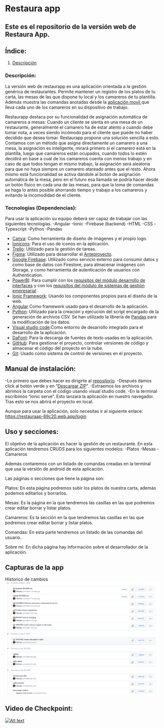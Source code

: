 ﻿# Restaura app

 ## Este es el repositorio de la versión web de Restaura App.

## Índice: 
1. [Descripción](###descripcion)


### Descripción:
La versión web de restaurapp es una aplicación orientada a la gestión genérica de restaurantes. Permite mantener un registro de los platos de tu carta, las mesas de las que dispone tu local y los camareros de tu plantilla. Además muestra las comandas anotadas desde la <a href="https://github.com/DavidAntunezPerez/RestaurAPP_Android"> aplicación movil </a> que lleva cada uno de los camareros en su dispositivo de trabajo. 

Restaurapp destaca por su funcionalidad de asignación automática de camareros a mesas:
Cuando un cliente se sienta en una mesa de un restaurante, generalmente el camarero ha de estar atento a cuando debe tomar nota, a veces siendo incómodo para el cliente que puede no haber decidido que desea tomar. Restaurapp propone una solución sencilla a esto. Contamos con un método que asigna directamente un camarero a una mesa, la asignación es inteligente, mirará primero si el camarero está en la plantilla, luego que camareros están ocupados, cuando todos lo estén decidirá en base a cual de los camareros cuenta con menos trabajo y en caso de que todos tengan el mismo trabajo, la asignación será aleatoria para que no haya siempre un camarero atareado antes que el resto. 
Ahora mismo está funcionalidad se activa dándole al botón de asignación automática de la mesa, pero en el futuro esa llamada se podría hacer desde un botón físico en cada una de las mesas, para que la toma de comandas se haga lo antes posible ahorrando tiempo y trabajo a los camareros y evitando la incomodidad de el cliente.
 
 ### Tecnologías (Dependencias):
 Para usar la aplicación su equipo deberá ser capaz de trabajar con las siguientes tecnologías.
 -Angular
 -Ionic
 -Firebase (backend)
 -HTML
 -CSS
 -Typescript
 -Python
 -Pandas

- [Canva](https://www.canva.com/): Como herramienta de diseño de imágenes y el propio logo.
- [Ionicons](https://ionic.io/ionicons): Para el uso de iconos en la aplicación.
- [Trello](https://trello.com): Utilizado para la gestión de tareas.
- [Figma](https://www.figma.com/): Utilizado para desarrollar el [Anteproyecto](https://github.com/DavidAntunezPerez/restaurapp#anteproyecto).
- [Google Firebase](https://firebase.google.com/): Utilizado como servicio externo para consumir datos y como base de datos con Firestore, para almacenar imágenes con Storage, y como herramienta de autenticación de usuarios con Authentication.
- [PowerBI](https://powerbi.microsoft.com/es-es/): Para cumplir con los [requisitos del módulo desarrollo de interfaces](https://github.com/IESCampanillas/proyectos-dam-2023/wiki/Desarrollo-de-Interfaces) y con los [requisitos del módulo de sistemas de gestión empresarial](https://github.com/IESCampanillas/proyectos-dam-2023/wiki/Sistemas-de-Gesti%C3%B3n-Empresarial)
- [Ionic Framework](https://ionicframework.com/): Usando los componentes propios para el diseño de la web.
- [Angular](https://angular.io/) Como framework usado para el desarrollo de la aplicación.
- [Python](https://www.python.org/): Utilizado para la creación y ejecución del script encargado de la generación de archivos CSV. Se han utilizado la librería de [Pandas](https://pandas.pydata.org/) para la modificación de los datos.
- [Visual studio code](https://code.visualstudio.com/):Como entorno de desarrollo integrado para el desarrollo de la aplicación.
- [DaFont](https://www.dafont.com/): Para la descarga de fuentes de texto usadas en la aplicación.
- [GitHub](https://github.com/): Para gestionar el proyecto, controlar versiones de código y almacenar el código del proyecto en la nube.
- [Git](https://git-scm.com/): Usado como  sistema de control de versiones en el proyecto.

 ## Manual de instalación:
-Lo primero que debes hacer es dirigirte al <a href="https://github.com/AleCueto/restauraap">repositorio</a>.
-Después damos click al botón verde y en “<a href="https://github.com/AleCueto/restauraap/archive/refs/heads/master.zip">Descargar ZIP</a>”.
-Extraemos los archivos y abrimos la carpeta con el código usando visual studio code.
-En la terminal escribimos “ionic serve”. Esto lanzará la aplicación en nuestro navegador.
Tras esto se nos abrirá el proyecto en local.

Aunque para usar la aplicación, solo necesitas ir al siguiente enlace: 
https://restauraap-69c20.web.app/login
 
 ## Uso y secciones:
 El objetivo de la aplicación es hacer la gestión de un restaurante. 
 En esta aplicación tendremos CRUDS para los siguientes modelos:
 -Platos
 -Mesas
 -Camareros
 
Además contaremos con un listado de comandas creadas en la terminal que usa la versión de android de esta aplicación.
 
 Las páginas o secciones que tiene la página son:
 
 Platos: En esta página podremos subir los platos de nuestra carta, además podemos editarlos y borrarlos.
 
 Mesas: Es la página en la que tendremos las casillas en las que podremos crear editar borrar y listar platos.
 
 Camareros: Es la sección en la que tendremos las casillas en las que podremos crear editar borrar y listar platos.
 
 Comandas: En esta parte tendremos un listado de las comandas del usuario.
 
 Sobre mí: En dicha página hay información sobre el desarrollador de la aplicación.
 

 ## Capturas de la app 
Historico de cambios
![cambios](https://github.com/AleCueto/imagenes/blob/master/img.PNG)


## Video de Checkpoint:
[![Alt text](https://img.youtube.com/vi/qk3atJxrR8Q/0.jpg)](https://youtu.be/qk3atJxrR8Q)
